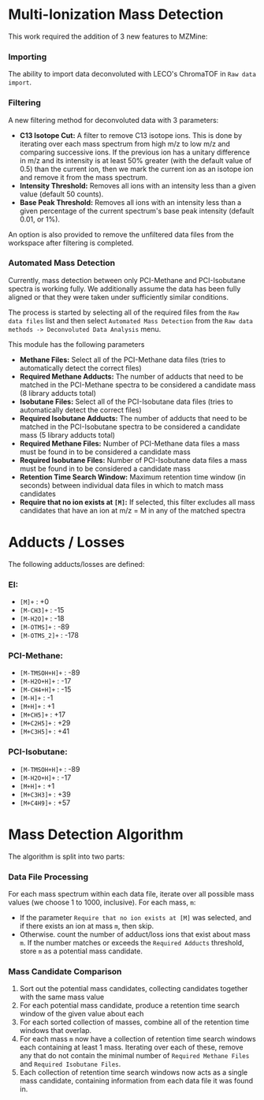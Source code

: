 # Multi-Ionization Mass Detection #

This work required the addition of 3 new features to MZMine:

### Importing ###
The ability to import data deconvoluted with LECO's ChromaTOF in `Raw data import`.


### Filtering ###
A new filtering method for deconvoluted data with 3 parameters:
  * **C13 Isotope Cut:** A filter to remove C13 isotope ions.  This is done by iterating over each mass spectrum from high m/z to low m/z and comparing successive ions.  If the previous ion has a unitary difference in m/z and its intensity is at least 50% greater (with the default value of 0.5) than the current ion, then we mark the current ion as an isotope ion and remove it from the mass spectrum.
  * **Intensity Threshold:** Removes all ions with an intensity less than a given value (default 50 counts).
  * **Base Peak Threshold:** Removes all ions with an intensity less than a given percentage of the current spectrum's base peak intensity (default 0.01, or 1%).

An option is also provided to remove the unfiltered data files from the workspace after filtering is completed.


### Automated Mass Detection ###
Currently, mass detection between only PCI-Methane and PCI-Isobutane spectra is working fully.  We additionally assume the data has been fully aligned or that they were taken under sufficiently similar conditions.

The process is started by selecting all of the required files from the `Raw data files` list and then select `Automated Mass Detection` from the `Raw data methods -> Deconvoluted Data Analysis` menu.

This module has the following parameters
  * **Methane Files:** Select all of the PCI-Methane data files (tries to automatically detect the correct files)
  * **Required Methane Adducts:** The number of adducts that need to be matched in the PCI-Methane spectra to be considered a candidate mass (8 library adducts total)
  * **Isobutane Files:** Select all of the PCI-Isobutane data files (tries to automatically detect the correct files)
  * **Required Isobutane Adducts:** The number of adducts that need to be matched in the PCI-Isobutane spectra to be considered a candidate mass (5 library adducts total)
  * **Required Methane Files:** Number of PCI-Methane data files a mass must be found in to be considered a candidate mass
  * **Required Isobutane Files:** Number of PCI-Isobutane data files a mass must be found in to be considered a candidate mass
  * **Retention Time Search Window:** Maximum retention time window (in seconds) between individual data files in which to match mass candidates
  * **Require that no ion exists at `[M]`:** If selected, this filter excludes all mass candidates that have an ion at m/z = M in any of the matched spectra


# Adducts / Losses #

The following adducts/losses are defined:

### EI: ###

  * `[M]+` : +0
  * `[M-CH3]+` : -15
  * `[M-H2O]+` : -18
  * `[M-OTMS]+` : -89
  * `[M-OTMS_2]+` : -178

### PCI-Methane: ###

  * `[M-TMSOH+H]+` : -89
  * `[M-H2O+H]+` : -17
  * `[M-CH4+H]+` : -15
  * `[M-H]+` : -1
  * `[M+H]+` : +1
  * `[M+CH5]+` : +17
  * `[M+C2H5]+` : +29
  * `[M+C3H5]+` : +41

### PCI-Isobutane: ###

  * `[M-TMSOH+H]+` : -89
  * `[M-H2O+H]+` : -17
  * `[M+H]+` : +1
  * `[M+C3H3]+` : +39
  * `[M+C4H9]+` : +57


# Mass Detection Algorithm #

The algorithm is split into two parts:

### Data File Processing ###

For each mass spectrum within each data file, iterate over all possible mass values (we choose 1 to 1000, inclusive).  For each mass, `m`:
  * If the parameter `Require that no ion exists at [M]` was selected, and if there exists an ion at mass `m`, then skip.
  * Otherwise. count the number of adduct/loss ions that exist about mass `m`.  If the number matches or exceeds the `Required Adducts` threshold, store `m` as a  potential mass candidate.

### Mass Candidate Comparison ###

  1. Sort out the potential mass candidates, collecting candidates together with the same mass value
  1. For each potential mass candidate, produce a retention time search window of the given value about each
  1. For each sorted collection of masses, combine all of the retention time windows that overlap.
  1. For each mass `m` now have a collection of retention time search windows each containing at least 1 mass.  Iterating over each of these, remove any that do not contain the minimal number of `Required Methane Files` and `Required Isobutane Files`.
  1. Each collection of retention time search windows now acts as a single mass candidate, containing information from each data file it was found in.